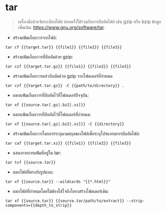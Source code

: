 # tar

> เครื่องมือช่วยจัดระเบียบไฟล์
> บ่อยครั้งใช้ร่วมกับการบีบอัดไฟล์ เช่น gzip หรือ bzip
> ข้อมูลเพิ่มเติม: <https://www.gnu.org/software/tar>.

- สร้างแฟ้มเก็บถาวรจากไฟล์:

`tar cf {{target.tar}} {{file1}} {{file2}} {{file3}}`

- สร้างแฟ้มเก็บถาวรที่บีบอัดด้วย gzip:

`tar czf {{target.tar.gz}} {{file1}} {{file2}} {{file3}}`

- สร้างแฟ้มเก็บถาวรแล้วบีบอัดด้วย gzip จากโฟลเดอร์ที่กำหนด

`tar czf {{target.tar.gz}} -C {{path/to/directory}} .`

- แตกแฟ้มเก็บถาวรที่บีบอัดไว้ที่โฟลเดอร์ปัจจุบัน:

`tar xf {{source.tar[.gz|.bz2|.xz]}}`

- แตกแฟ้มเก็บถาวรที่บีบอัดไว้ที่โฟลเดอร์ที่กำหนด:

`tar xf {{source.tar[.gz|.bz2|.xz]}} -C {{directory}}`

- สร้างแฟ้มเก็บถาวรโดยการระบุนามสกุลของไฟล์เพื่อระบุโปรแกรมการบีบอัดไฟล์:

`tar caf {{target.tar.xz}} {{file1}} {{file2}} {{file3}}`

- แสดงรายการแฟ้มที่อยู่ใน tar:

`tar tvf {{source.tar}}`

- แตกไฟล์ที่ตรงกับรูปแบบ:

`tar xf {{source.tar}} --wildcards "{{*.html}}"`

- แตกไฟล์ที่กำหนดโดยไม่ต้องใส่ใจถึงโครงสร้างโฟลเดอร์เดิม:

`tar xf {{source.tar}} {{source.tar/path/to/extract}} --strip-components={{depth_to_strip}}`
